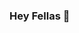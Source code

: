 ### Hey Fellas 👋

<!--
**OldMachine3/OldMachine3** is a ✨ _special_ ✨ repository because its `README.md` (this file) appears on your GitHub profile.

Here are some ideas to get you started:

- 🔭 I’m currently studying on Sanata Dharma University
- 🌱 I’m currently learning Machine Learning
- 📫 How to reach me: https://www.linkedin.com/in/ario-tua-purba](https://www.linkedin.com/in/ario-tua-purba-606097148/
- 😄 Pronouns: He/His
-->
